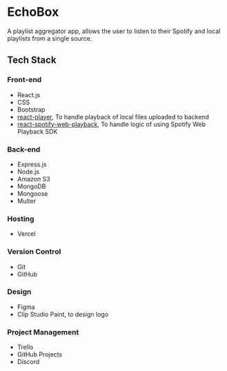# EchoBox
A playlist aggregator app, allows the user to listen to their Spotify and local playlists from a single source.

## Tech Stack
### Front-end
* React.js
* CSS
* Bootstrap
* [react-player](https://www.npmjs.com/package/react-player), To handle playback of local files uploaded to backend
* [react-spotify-web-playback](https://www.npmjs.com/package/react-spotify-web-playback), To handle logic of using Spotify Web Playback SDK

### Back-end
* Express.js
* Node.js
* Amazon S3
* MongoDB
* Mongoose
* Multer

### Hosting
* Vercel

### Version Control
* Git
* GitHub

### Design
* Figma
* Clip Studio Paint, to design logo

### Project Management
* Trello
* GitHub Projects
* Discord


